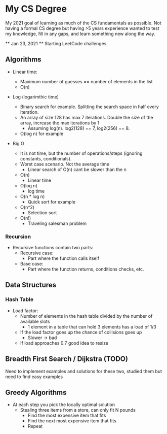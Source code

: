 # My CS Degree

My 2021 goal of learning as much of the CS fundamentals as possible. Not having a formal CS degree but having >5 years experience wanted to test my knowledge, fill in any gaps, and learn something new along the way.

** Jan 23, 2021 **
Starting LeetCode challenges
## Algorithms

- Linear time:
  - Maximum number of guesses == number of elements in the list
  - O(n)
- Log (logarimthic time)
  - Binary search for example. Splitting the search space in half every iteration.
  - An array of size 128 has max 7 iterations. Double the size of the array, increase the max iterations by 1 
    - Assuming log(n). log2(128) == 7, log2(256) == 8.
  - O(log n) for example

- Big O
  - It is not time, but the number of operations/steps (ignoring constants, conditionals).
  - Worst case scenario. Not the average time
    - Linear search of O(n) cant be slower than the n
  - O(n)
    - Linear time
  - O(log n)
    - log time
  - O(n * log n)
    - Quick sort for example
  - O(n^2)
    - Selection sort
  - O(n!)
    - Traveling salesman problem

### Recursion

- Recursive functions contain two parts:
  - Recursive case:
    - Part where the function calls itself
  - Base case:
    - Part where the function returns, conditions checks, etc.

## Data Structures

### Hash Table

- Load factor:
  - Number of elements in the hash table divided by the number of available slots
    - 1 element in a table that can hold 3 elements has a load of 1/3
  - If the load factor goes up the chance of collisions goes up
    - Slower -> bad
  - If load approaches 0.7 good idea to resize

## Breadth First Search / Dijkstra (TODO)

Need to implement examples and solutions for these two, studied them but need to find easy examples

## Greedy Algorithms

- At each step you pick the locally optimal solution
  - Stealing three items from a store, can only fit N pounds
    - Find the most expensive item that fits
    - Find the next most expensive item that fits
    - Repeat
